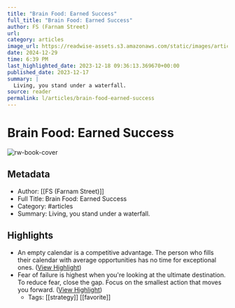 ```yaml
---
title: "Brain Food: Earned Success"
full_title: "Brain Food: Earned Success"
author: FS (Farnam Street)
url: 
category: articles
image_url: https://readwise-assets.s3.amazonaws.com/static/images/article2.74d541386bbf.png
date: 2024-12-29
time: 6:39 PM
last_highlighted_date: 2023-12-18 09:36:13.369670+00:00
published_date: 2023-12-17
summary: |
  Living, you stand under a waterfall.
source: reader
permalink: l/articles/brain-food-earned-success
---
```

# Brain Food: Earned Success

![rw-book-cover](https://readwise-assets.s3.amazonaws.com/static/images/article2.74d541386bbf.png)

## Metadata
- Author: [[FS (Farnam Street)]]
- Full Title: Brain Food: Earned Success
- Category: #articles
- Summary: Living, you stand under a waterfall.

## Highlights
- An empty calendar is a competitive advantage. The person who fills their calendar with average opportunities has no time for exceptional ones. ([View Highlight](https://read.readwise.io/read/01hhy4gsqdsaswe7xn2szwvh4y))
- Fear of failure is highest when you're looking at the ultimate destination. To reduce fear, close the gap. Focus on the smallest action that moves you forward. ([View Highlight](https://read.readwise.io/read/01hhy4gxnspnrx77xp7nfkqqcs))
    - Tags: [[strategy]] [[favorite]] 


